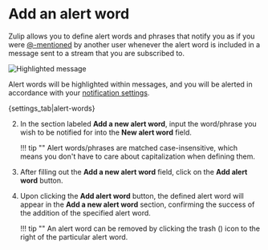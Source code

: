 # Add an alert word

Zulip allows you to define alert words and phrases that notify you as if you
were [@-mentioned](/help/at-mention-a-team-member) by another user whenever the
alert word is included in a message sent to a stream that you are subscribed to.

![Highlighted message](/static/images/help/alert-words-message-example.png)

Alert words will be highlighted within messages, and you will be alerted in
accordance with your [notification settings](/#settings/notifications).

{settings_tab|alert-words}

2. In the section labeled **Add a new alert word**, input the word/phrase you
wish to be notified for into the **New alert word** field.

    !!! tip ""
        Alert words/phrases are matched case-insensitive, which means you don't
        have to care about capitalization when defining them.

3. After filling out the **Add a new alert word** field, click on the
**Add alert word** button.

4. Upon clicking the **Add alert word** button, the defined alert word will
appear in the **Add a new alert word** section, confirming the success of the
addition of the specified alert word.

    !!! tip ""
        An alert word can be removed by clicking the trash (<i
        class="icon-vector-trash"></i>) icon to the right of the particular
        alert word.
